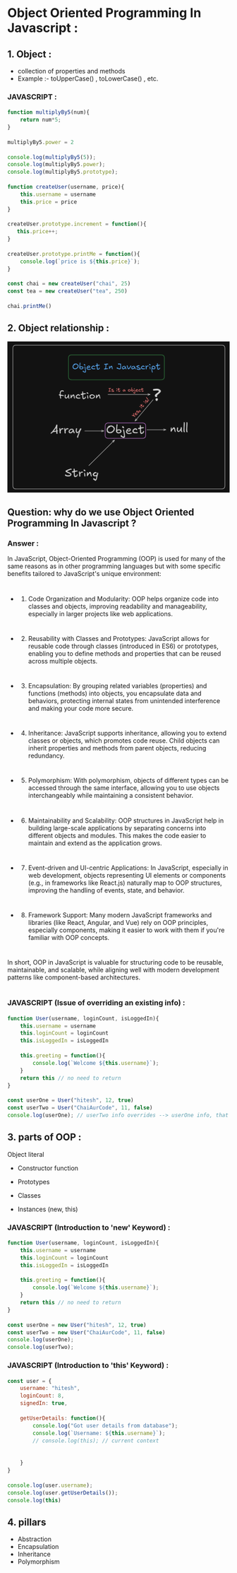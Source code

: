 # Object Oriented Programming In Javascript :

## 1. Object :
- collection of properties and methods
- Example :- toUpperCase() , toLowerCase() , etc.

### JAVASCRIPT :
```js
function multiplyBy5(num){
    return num*5;
}

multiplyBy5.power = 2

console.log(multiplyBy5(5));
console.log(multiplyBy5.power);
console.log(multiplyBy5.prototype);

function createUser(username, price){
    this.username = username
    this.price = price
}

createUser.prototype.increment = function(){
   this.price++;
}

createUser.prototype.printMe = function(){
    console.log(`price is ${this.price}`);
}

const chai = new createUser("chai", 25)
const tea = new createUser("tea", 250)

chai.printMe()
```
## 2. Object relationship : 
![alt text](image.png)

## Question: why do we use Object Oriented Programming In Javascript ?
### Answer : 
In JavaScript, Object-Oriented Programming (OOP) is used for many of the same reasons as in other programming languages but with some specific benefits tailored to JavaScript's unique environment:
#
- 1. Code Organization and Modularity: OOP helps organize code into classes and objects, improving readability and manageability, especially in larger projects like web applications.
#
- 2. Reusability with Classes and Prototypes: JavaScript allows for reusable code through classes (introduced in ES6) or prototypes, enabling you to define methods and properties that can be reused across multiple objects.
#
- 3. Encapsulation: By grouping related variables (properties) and functions (methods) into objects, you encapsulate data and behaviors, protecting internal states from unintended interference and making your code more secure.
#
- 4. Inheritance: JavaScript supports inheritance, allowing you to extend classes or objects, which promotes code reuse. Child objects can inherit properties and methods from parent objects, reducing redundancy.
#
- 5. Polymorphism: With polymorphism, objects of different types can be accessed through the same interface, allowing you to use objects interchangeably while maintaining a consistent behavior.
#
- 6. Maintainability and Scalability: OOP structures in JavaScript help in building large-scale applications by separating concerns into different objects and modules. This makes the code easier to maintain and extend as the application grows.
#
- 7. Event-driven and UI-centric Applications: In JavaScript, especially in web development, objects representing UI elements or components (e.g., in frameworks like React.js) naturally map to OOP structures, improving the handling of events, state, and behavior.
#
- 8. Framework Support: Many modern JavaScript frameworks and libraries (like React, Angular, and Vue) rely on OOP principles, especially components, making it easier to work with them if you're familiar with OOP concepts.
#
In short, OOP in JavaScript is valuable for structuring code to be reusable, maintainable, and scalable, while aligning well with modern development patterns like component-based architectures.
#
### JAVASCRIPT (Issue of overriding an existing info) :
``` js
function User(username, loginCount, isLoggedIn){
    this.username = username
    this.loginCount = loginCount
    this.isLoggedIn = isLoggedIn

    this.greeting = function(){
        console.log(`Welcome ${this.username}`);
    }
    return this // no need to return 
}

const userOne = User("hitesh", 12, true)
const userTwo = User("ChaiAurCode", 11, false)
console.log(userOne); // userTwo info overrides --> userOne info, that's why 'new' keyword is used to stop the overriding of the info one object due to another. 
```
## 3. parts of OOP :
Object literal

- Constructor function
- Prototypes


- Classes
- Instances (new, this)

### JAVASCRIPT (Introduction to 'new' Keyword) :
``` js
function User(username, loginCount, isLoggedIn){
    this.username = username
    this.loginCount = loginCount
    this.isLoggedIn = isLoggedIn

    this.greeting = function(){
        console.log(`Welcome ${this.username}`);
    }
    return this // no need to return 
}

const userOne = new User("hitesh", 12, true)
const userTwo = new User("ChaiAurCode", 11, false)
console.log(userOne);
console.log(userTwo);
```

### JAVASCRIPT (Introduction to 'this' Keyword) :
```js
const user = {
    username: "hitesh",
    loginCount: 8,
    signedIn: true,

    getUserDetails: function(){
        console.log("Got user details from database");
        console.log(`Username: ${this.username}`);
        // console.log(this); // current context
        
        
    }
}

console.log(user.username);
console.log(user.getUserDetails());
console.log(this)
```



## 4. pillars
- Abstraction
- Encapsulation
- Inheritance
- Polymorphism


